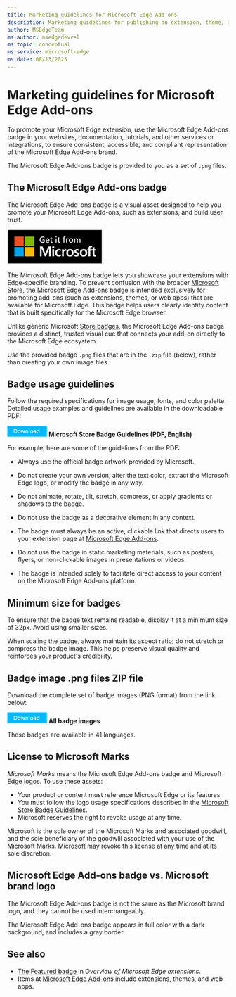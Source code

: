 ```yaml
---
title: Marketing guidelines for Microsoft Edge Add-ons
description: Marketing guidelines for publishing an extension, theme, or web app, such as using badges, at Microsoft Edge Add-ons.
author: MSEdgeTeam
ms.author: msedgedevrel
ms.topic: conceptual
ms.service: microsoft-edge
ms.date: 08/13/2025
---
```

# Marketing guidelines for Microsoft Edge Add-ons
<!-- https://learn.microsoft.com/windows/apps/publish/app-marketing-guidelines -->
<!-- focus concretely on "badge", though potentially can broaden later to cover add'l assets; at that time, can use more abstract umbrella wording -->

<!-- lexicon:
Microsoft Edge Add-ons - mainly means the site
Edge Add-ons - short form not currently used

Microsoft Edge Add-ons badge
Edge Add-ons badge - short form not currently used
-->

To promote your Microsoft Edge extension, use the Microsoft Edge Add-ons badge in your websites, documentation, tutorials, and other services or integrations, to ensure consistent, accessible, and compliant representation of the Microsoft Edge Add-ons brand.

The Microsoft Edge Add-ons badge is provided to you as a set of `.png` files.


<!-- ====================================================================== -->
## The Microsoft Edge Add-ons badge
<!-- https://learn.microsoft.com/windows/apps/publish/app-marketing-guidelines#store-badges -->

The Microsoft Edge Add-ons badge is a visual asset designed to help you promote your Microsoft Edge Add-ons, such as extensions, and build user trust.

![The Microsoft Edge Add-ons badge](./marketing-guidelines-images/microsoft-edge-add-ons-badge.png)

The Microsoft Edge Add-ons badge lets you showcase your extensions with Edge-specific branding.  To prevent confusion with the broader [Microsoft Store](https://apps.microsoft.com), the Microsoft Edge Add-ons badge is intended exclusively for promoting add-ons (such as extensions, themes, or web apps) that are available for Microsoft Edge.  This badge helps users clearly identify content that is built specifically for the Microsoft Edge browser.

Unlike generic Microsoft [Store badges](/windows/apps/publish/app-marketing-guidelines#store-badges), the Microsoft Edge Add-ons badge provides a distinct, trusted visual cue that connects your add-on directly to the Microsoft Edge ecosystem.

Use the provided badge `.png` files that are in the `.zip` file (below), rather than creating your own image files.


<!-- ====================================================================== -->
## Badge usage guidelines

Follow the required specifications for image usage, fonts, and color palette.  Detailed usage examples and guidelines are available in the downloadable PDF:

[![Download button](./marketing-guidelines-images/download-button.png)](https://download.microsoft.com/download/0/7/D/07DF43D4-B1A8-4D38-BC02-4903BB36CEE8/Microsoft_Store_Badge_Guidelines.pdf) **Microsoft Store Badge Guidelines (PDF, English)**

For example, here are some of the guidelines from the PDF:<!-- todo: review that statement -->

* Always use the official badge artwork provided by Microsoft.

* Do not create your own version, alter the text color, extract the Microsoft Edge logo, or modify the badge in any way.

* Do not animate, rotate, tilt, stretch, compress, or apply gradients or shadows to the badge.

* Do not use the badge as a decorative element in any context.

* The badge must always be an active, clickable link that directs users to your extension page at [Microsoft Edge Add-ons](https://microsoftedge.microsoft.com/addons/).

* Do not use the badge in static marketing materials, such as posters, flyers, or non-clickable images in presentations or videos.

* The badge is intended solely to facilitate direct access to your content on the Microsoft Edge Add-ons platform.


<!-- ====================================================================== -->
## Minimum size for badges

To ensure that the badge text remains readable, display it at a minimum size of 32px.  Avoid using smaller sizes.

When scaling the badge, always maintain its aspect ratio; do not stretch or compress the badge image.  This helps preserve visual quality and reinforces your product's credibility.


<!-- ====================================================================== -->
## Badge image .png files ZIP file

Download the complete set of badge images (PNG format) from the link below:

<!-- todo: upload .zip to download.microsoft.com (www.microsoft.com/download), or https://github.com/microsoft/MicrosoftEdge-Extensions/pull/365 -->
[![Download button](./marketing-guidelines-images/download-button.png)](https://github.com/microsoft/MicrosoftEdge-Extensions/blob/main/assets/microsoft-edge-add-ons-badges.zip)<!-- todo: 404 --> **All badge images**

These badges are available in 41 languages.


<!-- ====================================================================== -->
## License to Microsoft Marks
<!-- https://learn.microsoft.com/windows/apps/publish/app-marketing-guidelines#license-to-microsoft-marks -->

_Microsoft Marks_ means the Microsoft Edge Add-ons badge and Microsoft Edge logos.  To use these assets:
* Your product or content must reference Microsoft Edge or its features.
* You must follow the logo usage specifications described in the [Microsoft Store Badge Guidelines](https://download.microsoft.com/download/0/7/D/07DF43D4-B1A8-4D38-BC02-4903BB36CEE8/Microsoft_Store_Badge_Guidelines.pdf).
* Microsoft reserves the right to revoke usage at any time.

Microsoft is the sole owner of the Microsoft Marks and associated goodwill, and the sole beneficiary of the goodwill associated with your use of the Microsoft Marks.  Microsoft may revoke this license at any time and at its sole discretion.


<!-- ====================================================================== -->
## Microsoft Edge Add-ons badge vs. Microsoft brand logo

The Microsoft Edge Add-ons badge is not the same as the Microsoft brand logo, and they cannot be used interchangeably.

The Microsoft Edge Add-ons badge appears in full color with a dark background, and includes a gray border.


<!-- ====================================================================== -->
## See also

* [The Featured badge](../index.md#the-featured-badge) in _Overview of Microsoft Edge extensions_.
* Items at [Microsoft Edge Add-ons](https://microsoftedge.microsoft.com/addons/) include extensions, themes, and web apps.
